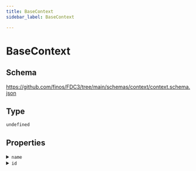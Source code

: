 ```yaml
---
title: BaseContext
sidebar_label: BaseContext

---
```


# BaseContext

## Schema

<https://github.com/finos/FDC3/tree/main/schemas/context/context.schema.json>

## Type

`undefined`

## Properties

<details>
  <summary><code>name</code></summary>

**type**: `string`

</details>

<details>
  <summary><code>id</code></summary>

**type**: `object`

</details>

